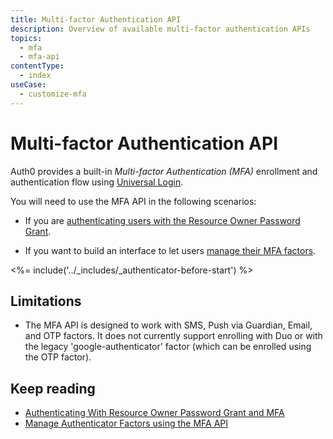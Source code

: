 ```yaml
---
title: Multi-factor Authentication API
description: Overview of available multi-factor authentication APIs
topics:
  - mfa
  - mfa-api
contentType:
  - index
useCase:
  - customize-mfa
---
```

# Multi-factor Authentication API

Auth0 provides a built-in <dfn data-key="multifactor-authentication">Multi-factor Authentication (MFA)</dfn> enrollment and authentication flow using [Universal Login](/universal-login). 

You will need to use the MFA API in the following scenarios:

- If you are [authenticating users with the Resource Owner Password Grant](/mfa/guides/mfa-api/authenticating).

- If you want to build an interface to let users [manage their MFA factors](/mfa/guides/mfa-api/manage).

<%= include('../_includes/_authenticator-before-start') %>

## Limitations

* The MFA API is designed to work with SMS, Push via Guardian, Email, and OTP factors. It does not currently support enrolling with Duo or with the legacy 'google-authenticator' factor (which can be enrolled using the OTP factor).

## Keep reading

* [Authenticating With Resource Owner Password Grant and MFA](/mfa/guides/mfa-api/authenticating)
* [Manage Authenticator Factors using the MFA API](/mfa/guides/mfa-api/manage)
